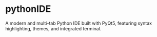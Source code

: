 # pythonIDE
A modern and multi-tab Python IDE built with PyQt5, featuring syntax highlighting, themes, and integrated terminal.
